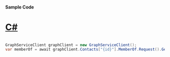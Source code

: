 #### Sample Code
# [C#](#tab/Csharp)

```C#

GraphServiceClient graphClient = new GraphServiceClient();
var memberOf = await graphClient.Contacts["{id}"].MemberOf.Request().GetAsync();

```